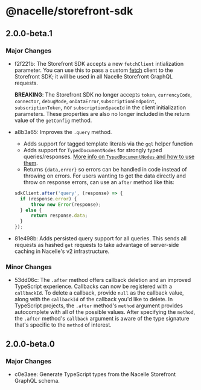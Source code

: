 # @nacelle/storefront-sdk

## 2.0.0-beta.1

### Major Changes

- f2f221b: The Storefront SDK accepts a new `fetchClient` intialization parameter. You can use this to pass a custom [fetch](https://fetch.spec.whatwg.org) client to the Storefront SDK; it will be used in all Nacelle Storefront GraphQL requests.

  **BREAKING**: The Storefront SDK no longer accepts `token`, `currencyCode`, `connector`, `debugMode`, `onDataError`,`subscriptionEndpoint`, `subscriptionToken`, nor `subscriptionSpaceId` in the client initialization parameters. These properties are also no longer included in the return value of the `getConfig` method.

- a8b3a65: Improves the `.query` method.

  - Adds support for tagged template literals via the `gql` helper function
  - Adds support for `TypedDocumentNodes` for strongly typed queries/responses. [More info on `TypedDocumentNodes` and how to use them](https://github.com/dotansimha/graphql-typed-document-node#how-to-use).
  - Returns `{data,error}` so errors can be handled in code instead of throwing on errors. For users wanting to get the data directly and throw on response errors, can use an `after` method like this:

  ```js
  sdkClient.after('query', (response) => {
  	if (response.error) {
  		throw new Error(response);
  	} else {
  		return response.data;
  	}
  });
  ```

- 81e498b: Adds persisted query support for all queries. This sends all requests as hashed `get` requests to take advantage of server-side caching in Nacelle's v2 infrastructure.

### Minor Changes

- 53dd06c: The `.after` method offers callback deletion and an improved TypeScript experience. Callbacks can now be registered with a `callbackId`. To delete a callback, provide `null` as the callback value, along with the `callbackId` of the callback you'd like to delete. In TypeScript projects, the `.after` method's `method` argument provides autocomplete with all of the possible values. After specifying the `method`, the `.after` method's `callback` argument is aware of the type signature that's specific to the `method` of interest.

## 2.0.0-beta.0

### Major Changes

- c0e3aee: Generate TypeScript types from the Nacelle Storefront GraphQL schema.
